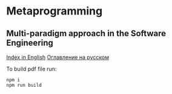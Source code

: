 # Metaprogramming

## Multi-paradigm approach in the Software Engineering

[Index in English](content/Index.en.md) [Оглавление на русском](content/Index.ru.md)

To build pdf file run:

```
npm i
npm run build
```
